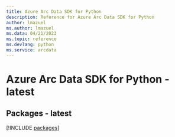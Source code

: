 ```yaml
---
title: Azure Arc Data SDK for Python
description: Reference for Azure Arc Data SDK for Python
author: lmazuel
ms.author: lmazuel
ms.data: 04/21/2023
ms.topic: reference
ms.devlang: python
ms.service: arcdata
---
```

# Azure Arc Data SDK for Python - latest
## Packages - latest
[!INCLUDE [packages](arc-data-index.md)]